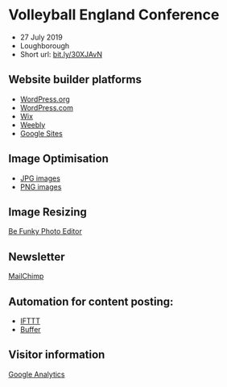 # Volleyball England Conference
- 27 July 2019
- Loughborough
- Short url: [bit.ly/30XJAvN](bit.ly/30XJAvN)

## Website builder platforms
- [WordPress.org](https://wordpress.org)
- [WordPress.com](https://wordpress.com)
- [Wix](https://www.wix.com)
- [Weebly](https://www.weebly.com/uk)
- [Google Sites](https://gsuite.google.com/intl/en_uk/products/sites/)

## Image Optimisation
- [JPG images](https://tinyjpg.com)
- [PNG images](https://tinypng.com)

## Image Resizing
[Be Funky Photo Editor](https://www.befunky.com/create/resize-image/)

## Newsletter
[MailChimp](https://mailchimp.com)

## Automation for content posting:
- [IFTTT](https://ifttt.com)
- [Buffer](https://buffer.com)

## Visitor information
[Google Analytics](https://marketingplatform.google.com/about/analytics/)
